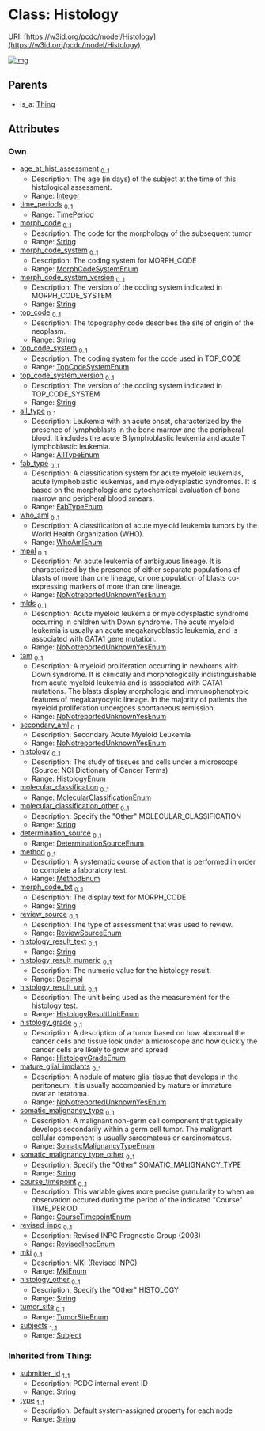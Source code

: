 
# Class: Histology




URI: [https://w3id.org/pcdc/model/Histology](https://w3id.org/pcdc/model/Histology)


[![img](https://yuml.me/diagram/nofunky;dir:TB/class/[TimePeriod],[Thing],[Subject],[Subject]<subjects%201..1-++[Histology&#124;age_at_hist_assessment:integer%20%3F;morph_code:string%20%3F;morph_code_system:MorphCodeSystemEnum%20%3F;morph_code_system_version:string%20%3F;top_code:string%20%3F;top_code_system:TopCodeSystemEnum%20%3F;top_code_system_version:string%20%3F;all_type:AllTypeEnum%20%3F;fab_type:FabTypeEnum%20%3F;who_aml:WhoAmlEnum%20%3F;mpal:NoNotreportedUnknownYesEnum%20%3F;mlds:NoNotreportedUnknownYesEnum%20%3F;tam:NoNotreportedUnknownYesEnum%20%3F;secondary_aml:NoNotreportedUnknownYesEnum%20%3F;histology:HistologyEnum%20%3F;molecular_classification:MolecularClassificationEnum%20%3F;molecular_classification_other:string%20%3F;determination_source:DeterminationSourceEnum%20%3F;method:MethodEnum%20%3F;morph_code_txt:string%20%3F;review_source:ReviewSourceEnum%20%3F;histology_result_text:string%20%3F;histology_result_numeric:decimal%20%3F;histology_result_unit:HistologyResultUnitEnum%20%3F;histology_grade:HistologyGradeEnum%20%3F;mature_glial_implants:NoNotreportedUnknownYesEnum%20%3F;somatic_malignancy_type:SomaticMalignancyTypeEnum%20%3F;somatic_malignancy_type_other:string%20%3F;course_timepoint:CourseTimepointEnum%20%3F;revised_inpc:RevisedInpcEnum%20%3F;mki:MkiEnum%20%3F;histology_other:string%20%3F;tumor_site:TumorSiteEnum%20%3F;submitter_id(i):string;type(i):string],[TimePeriod]<time_periods%200..1-++[Histology],[Thing]^-[Histology])](https://yuml.me/diagram/nofunky;dir:TB/class/[TimePeriod],[Thing],[Subject],[Subject]<subjects%201..1-++[Histology&#124;age_at_hist_assessment:integer%20%3F;morph_code:string%20%3F;morph_code_system:MorphCodeSystemEnum%20%3F;morph_code_system_version:string%20%3F;top_code:string%20%3F;top_code_system:TopCodeSystemEnum%20%3F;top_code_system_version:string%20%3F;all_type:AllTypeEnum%20%3F;fab_type:FabTypeEnum%20%3F;who_aml:WhoAmlEnum%20%3F;mpal:NoNotreportedUnknownYesEnum%20%3F;mlds:NoNotreportedUnknownYesEnum%20%3F;tam:NoNotreportedUnknownYesEnum%20%3F;secondary_aml:NoNotreportedUnknownYesEnum%20%3F;histology:HistologyEnum%20%3F;molecular_classification:MolecularClassificationEnum%20%3F;molecular_classification_other:string%20%3F;determination_source:DeterminationSourceEnum%20%3F;method:MethodEnum%20%3F;morph_code_txt:string%20%3F;review_source:ReviewSourceEnum%20%3F;histology_result_text:string%20%3F;histology_result_numeric:decimal%20%3F;histology_result_unit:HistologyResultUnitEnum%20%3F;histology_grade:HistologyGradeEnum%20%3F;mature_glial_implants:NoNotreportedUnknownYesEnum%20%3F;somatic_malignancy_type:SomaticMalignancyTypeEnum%20%3F;somatic_malignancy_type_other:string%20%3F;course_timepoint:CourseTimepointEnum%20%3F;revised_inpc:RevisedInpcEnum%20%3F;mki:MkiEnum%20%3F;histology_other:string%20%3F;tumor_site:TumorSiteEnum%20%3F;submitter_id(i):string;type(i):string],[TimePeriod]<time_periods%200..1-++[Histology],[Thing]^-[Histology])

## Parents

 *  is_a: [Thing](Thing.md)

## Attributes


### Own

 * [age_at_hist_assessment](age_at_hist_assessment.md)  <sub>0..1</sub>
     * Description: The age (in days) of the subject at the time of this histological assessment.
     * Range: [Integer](types/Integer.md)
 * [time_periods](time_periods.md)  <sub>0..1</sub>
     * Range: [TimePeriod](TimePeriod.md)
 * [morph_code](morph_code.md)  <sub>0..1</sub>
     * Description: The code for the morphology of the subsequent tumor
     * Range: [String](types/String.md)
 * [morph_code_system](morph_code_system.md)  <sub>0..1</sub>
     * Description: The coding system for MORPH_CODE
     * Range: [MorphCodeSystemEnum](MorphCodeSystemEnum.md)
 * [morph_code_system_version](morph_code_system_version.md)  <sub>0..1</sub>
     * Description: The version of the coding system indicated in MORPH_CODE_SYSTEM
     * Range: [String](types/String.md)
 * [top_code](top_code.md)  <sub>0..1</sub>
     * Description: The topography code describes the site of origin of the neoplasm.
     * Range: [String](types/String.md)
 * [top_code_system](top_code_system.md)  <sub>0..1</sub>
     * Description: The coding system for the code used in TOP_CODE
     * Range: [TopCodeSystemEnum](TopCodeSystemEnum.md)
 * [top_code_system_version](top_code_system_version.md)  <sub>0..1</sub>
     * Description: The version of the coding system indicated in TOP_CODE_SYSTEM
     * Range: [String](types/String.md)
 * [all_type](all_type.md)  <sub>0..1</sub>
     * Description: Leukemia with an acute onset, characterized by the presence of lymphoblasts in the bone marrow and the peripheral blood. It includes the acute B lymphoblastic leukemia and acute T lymphoblastic leukemia.
     * Range: [AllTypeEnum](AllTypeEnum.md)
 * [fab_type](fab_type.md)  <sub>0..1</sub>
     * Description: A classification system for acute myeloid leukemias, acute lymphoblastic leukemias, and myelodysplastic syndromes. It is based on the morphologic and cytochemical evaluation of bone marrow and peripheral blood smears.
     * Range: [FabTypeEnum](FabTypeEnum.md)
 * [who_aml](who_aml.md)  <sub>0..1</sub>
     * Description: A classification of acute myeloid leukemia tumors by the World Health Organization (WHO).
     * Range: [WhoAmlEnum](WhoAmlEnum.md)
 * [mpal](mpal.md)  <sub>0..1</sub>
     * Description: An acute leukemia of ambiguous lineage. It is characterized by the presence of either separate populations of blasts of more than one lineage, or one population of blasts co-expressing markers of more than one lineage.
     * Range: [NoNotreportedUnknownYesEnum](NoNotreportedUnknownYesEnum.md)
 * [mlds](mlds.md)  <sub>0..1</sub>
     * Description: Acute myeloid leukemia or myelodysplastic syndrome occurring in children with Down syndrome. The acute myeloid leukemia is usually an acute megakaryoblastic leukemia, and is associated with GATA1 gene mutation.
     * Range: [NoNotreportedUnknownYesEnum](NoNotreportedUnknownYesEnum.md)
 * [tam](tam.md)  <sub>0..1</sub>
     * Description: A myeloid proliferation occurring in newborns with Down syndrome. It is clinically and morphologically indistinguishable from acute myeloid leukemia and is associated with GATA1 mutations. The blasts display morphologic and immunophenotypic features of megakaryocytic lineage. In the majority of patients the myeloid proliferation undergoes spontaneous remission.
     * Range: [NoNotreportedUnknownYesEnum](NoNotreportedUnknownYesEnum.md)
 * [secondary_aml](secondary_aml.md)  <sub>0..1</sub>
     * Description: Secondary Acute Myeloid Leukemia
     * Range: [NoNotreportedUnknownYesEnum](NoNotreportedUnknownYesEnum.md)
 * [histology](histology.md)  <sub>0..1</sub>
     * Description: The study of tissues and cells under a microscope (Source: NCI Dictionary of Cancer Terms)
     * Range: [HistologyEnum](HistologyEnum.md)
 * [molecular_classification](molecular_classification.md)  <sub>0..1</sub>
     * Range: [MolecularClassificationEnum](MolecularClassificationEnum.md)
 * [molecular_classification_other](molecular_classification_other.md)  <sub>0..1</sub>
     * Description: Specify the "Other" MOLECULAR_CLASSIFICATION
     * Range: [String](types/String.md)
 * [determination_source](determination_source.md)  <sub>0..1</sub>
     * Range: [DeterminationSourceEnum](DeterminationSourceEnum.md)
 * [method](method.md)  <sub>0..1</sub>
     * Description: A systematic course of action that is performed in order to complete a laboratory test.
     * Range: [MethodEnum](MethodEnum.md)
 * [morph_code_txt](morph_code_txt.md)  <sub>0..1</sub>
     * Description: The display text for MORPH_CODE 
     * Range: [String](types/String.md)
 * [review_source](review_source.md)  <sub>0..1</sub>
     * Description: The type of assessment that was used to review.
     * Range: [ReviewSourceEnum](ReviewSourceEnum.md)
 * [histology_result_text](histology_result_text.md)  <sub>0..1</sub>
     * Range: [String](types/String.md)
 * [histology_result_numeric](histology_result_numeric.md)  <sub>0..1</sub>
     * Description: The numeric value for the histology result.
     * Range: [Decimal](types/Decimal.md)
 * [histology_result_unit](histology_result_unit.md)  <sub>0..1</sub>
     * Description: The unit being used as the measurement for the histology test.
     * Range: [HistologyResultUnitEnum](HistologyResultUnitEnum.md)
 * [histology_grade](histology_grade.md)  <sub>0..1</sub>
     * Description: A description of a tumor based on how abnormal the cancer cells and tissue look under a microscope and how quickly the cancer cells are likely to grow and spread
     * Range: [HistologyGradeEnum](HistologyGradeEnum.md)
 * [mature_glial_implants](mature_glial_implants.md)  <sub>0..1</sub>
     * Description: A nodule of mature glial tissue that develops in the peritoneum. It is usually accompanied by mature or immature ovarian teratoma.
     * Range: [NoNotreportedUnknownYesEnum](NoNotreportedUnknownYesEnum.md)
 * [somatic_malignancy_type](somatic_malignancy_type.md)  <sub>0..1</sub>
     * Description: A malignant non-germ cell component that typically develops secondarily within a germ cell tumor. The malignant cellular component is usually sarcomatous or carcinomatous.
     * Range: [SomaticMalignancyTypeEnum](SomaticMalignancyTypeEnum.md)
 * [somatic_malignancy_type_other](somatic_malignancy_type_other.md)  <sub>0..1</sub>
     * Description: Specify the "Other" SOMATIC_MALIGNANCY_TYPE
     * Range: [String](types/String.md)
 * [course_timepoint](course_timepoint.md)  <sub>0..1</sub>
     * Description: This variable gives more precise granularity to when an observation occured during the period of the indicated "Course" TIME_PERIOD
     * Range: [CourseTimepointEnum](CourseTimepointEnum.md)
 * [revised_inpc](revised_inpc.md)  <sub>0..1</sub>
     * Description: Revised INPC Prognostic Group (2003)
     * Range: [RevisedInpcEnum](RevisedInpcEnum.md)
 * [mki](mki.md)  <sub>0..1</sub>
     * Description: MKI (Revised INPC)
     * Range: [MkiEnum](MkiEnum.md)
 * [histology_other](histology_other.md)  <sub>0..1</sub>
     * Description: Specify the "Other" HISTOLOGY
     * Range: [String](types/String.md)
 * [tumor_site](tumor_site.md)  <sub>0..1</sub>
     * Range: [TumorSiteEnum](TumorSiteEnum.md)
 * [subjects](subjects.md)  <sub>1..1</sub>
     * Range: [Subject](Subject.md)

### Inherited from Thing:

 * [submitter_id](submitter_id.md)  <sub>1..1</sub>
     * Description: PCDC internal event ID
     * Range: [String](types/String.md)
 * [type](type.md)  <sub>1..1</sub>
     * Description: Default system-assigned property for each node
     * Range: [String](types/String.md)
